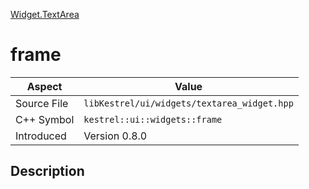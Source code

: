 [Widget.TextArea](index.md)
# frame
| Aspect | Value |
| --- | --- |
| Source File | `libKestrel/ui/widgets/textarea_widget.hpp` |
| C++ Symbol | `kestrel::ui::widgets::frame` |
| Introduced | Version 0.8.0 |
## Description
